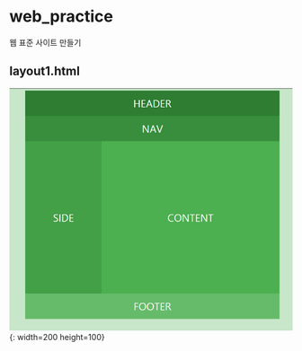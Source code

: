 # web_practice
웹 표준 사이트 만들기


layout1.html
--------------
![layout1](./image/layout1.png){: width=200 height=100}
